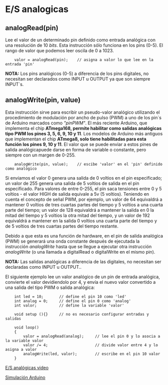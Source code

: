 # E/S analogicas

## analogRead(pin)

Lee el valor de un determinado pin definido como entrada analógica con una resolución de 10 *bits*. Esta instrucción sólo funciona en los pins (0-5). El rango de valor que podemos leer oscila de 0 a 1023.

```arduino
    valor = analogRead(pin);    // asigna a valor lo que lee en la entrada 'pin'
```

**NOTA:** Los pins analógicos (0-5) a diferencia de los pins digitales, no necesitan ser declarados como INPUT u OUTPUT ya que son siempre INPUT´s.

## analogWrite(pin, value)

Esta instrucción sirve para escribir un pseudo-valor analógico utilizando el procedimiento de modulación por ancho de pulso (PWM) a uno de los pin´s de Arduino marcados como *"pinPWM"*. El más reciente Arduino, que implementa el chip **ATmega168, permite habilitar como salidas analógicas tipo PWM los pines 3, 5, 6, 9, 10 y 11**. Los modelos de Arduino más antiguos que implementan el chip **ATmega8, solo tiene habilitadas para esta función los pines 9, 10 y 11**. El valor que se puede enviar a estos pines de salida analógicapuede darse en forma de variable o constante, pero siempre con un margen de 0-255.

```arduino
    analogWrite(pin, value);    // escibe 'valor' en el 'pin' definido como analógico
```

Si enviamos el valor 0 genera una salida de 0 voltios en el pin especificado; un valor de 255 genera una salida de 5 voltios de salida en el pin especificado. Para valores de entre 0-255, el pin saca tensiones entre 0 y 5 voltios - el valor HIGH de salida equivale a 5v (5 voltios). Teniendo en cuenta el concepto de señal PWM, por ejemplo, un valor de 64 equivaldrá a mantener 0 voltios de tres cuartas partes del tiempo y 5 voltios a una cuarta parte del tiempo; un valor de 128 equivaldrá a mantener la salida en 0 la mitad del tiempo y 5 voltios la otra mitad del tiempo, y un valor de 192 equivaldrá a mantener en la salida 0 voltios una cuarta parte del tiempo y de 5 voltios de tres cuartas partes del tiempo restante.

Debido a que esta es una función de hardware, en el pin de salida analógica (PWM) se generará una onda constante después de ejecutada la instrucción *analogWrite* hasta que se llegue a ejecutar otra instrucción *analogWrite* (o una llamada a digitalRead o digitalWrite en el mismo pin).

**NOTA:** Las salidas analógicas a diferencia de las digitales, no necesitan ser declaradas como INPUT u OUTPUT..

El siguiente ejemplo lee un valor analógico de un pin de entrada analógica, convierte el valor devidiendolo por 4, y envía el nuevo valor convertido a una salida del tipo PWM o salida analógica:

```arduino
    int led = 10;       // define el pin 10 como 'led'
    int analog = 0;     // define el pin 0 como 'analog'
    int valor;          // define la variable 'valor'

    void setup (){}     // no es necesario configurar entradas y salidas

    void loop()
    {
        valor = analogRead(analog);     // lee el pin 0 y lo asocia a la variable valor
        valor /= 4;                     // divide valor entre 4 y lo asigna a valor
        analogWrite(led, valor);        // escribe en el pin 10 valor
    }
```

[E/S analógicas video](../vid/e-s_analogica.mp4 "Arduino")

[Simulación Arduino](https://www.tinkercad.com/things/5tOc90g4z6T "Arduino Tinkercad")